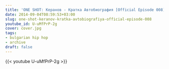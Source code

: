 ```yaml
---
title: 'ONE SHOT: Керанов - Кратка Автобиография [Official Episode 008]'
date: 2014-09-04T08:59:53+03:00
slug: one-shot-keranov-kratka-avtobiografiya-official-episode-008
youtube_id: U-uMfPrP-2g
cover: cover.jpg
tags:
- bulgarian hip hop
- archive
draft: false
---
```


{{< youtube U-uMfPrP-2g >}}
